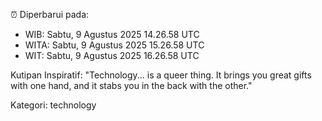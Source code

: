 ⏰ Diperbarui pada:
- WIB: Sabtu, 9 Agustus 2025 14.26.58 UTC
- WITA: Sabtu, 9 Agustus 2025 15.26.58 UTC
- WIT: Sabtu, 9 Agustus 2025 16.26.58 UTC

Kutipan Inspiratif:
"Technology... is a queer thing. It brings you great gifts with one hand, and it stabs you in the back with the other."


Kategori: technology

